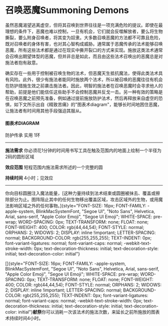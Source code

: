 # 召唤恶魔Summoning Demons

虽然恶魔渴望逃离虚空，但将其召唤到世界往往是一项充满危险的提议。即使在最理想的条件下，恶魔也难以控制，一旦有机会，它们就会反噬解放者，要么将生物撕裂，要么附身召唤者，将其变为奴隶。大多数召唤恶魔的方法都不可靠且危险，既对召唤者的身体有害，也对其心智构成威胁。通常属于恶魔传承的法术能够召唤恶魔，所有这些法术都是通过在现实中撕开裂口的方式来实现。施放这类法术通常会召唤出期望体型的恶魔，但并非总是如此，而且由这些法术召唤出的恶魔总是对施法者抱有敌意。

确实存在一些用于控制被召唤生物的法术，但恶魔天生抵抗魔法，使得此类法术具有风险。此外，很少有施法者能同时施放两个法术，所以被召唤的恶魔往往有机会在防护措施生效之前袭击施法者。因此，明智的施法者在召唤恶魔时会寻求他人的帮助，前提是他们能信任这些助手不会控制恶魔并反戈一击。另一种有效的策略是在召唤恶魔之前预先准备，例如通过提前施放防护法术，然后再释放来自虚空的恐惧，如下文所示出自《精致苦痛》的"图表术diagram"，能够长时间地困住恶魔，让施法者有时间用其他手段强迫其服从。

#### 图表术DIAGRAM

防护传承 实用 1环

------------------------------------------------------------------------

**施法需求**
你必须花1分钟的时间用书写工具在触及范围内的地面上绘制一个半径为2码的圆形区域

**效应范围** 短程范围内施法需求所述的一个完整的圆

**持续时间** 4小时；见效应

------------------------------------------------------------------------

你向目标圆圈注入魔法能量，[这种力量持续到法术结束或圆圈被抹去、覆盖或擦除部分为止。图阵阻止其中的任何生物移出覆盖区域，攻击区域外的生物，或用魔法影响区域之外的任何事物。]{style="FONT-SIZE: 16px; FONT-FAMILY: -apple-system, BlinkMacSystemFont, \"Segoe UI\", \"Noto Sans\", Helvetica, Arial, sans-serif, \"Apple Color Emoji\", \"Segoe UI Emoji\"; WHITE-SPACE: pre-wrap; WORD-SPACING: 0px; TEXT-TRANSFORM: none; FLOAT: none; FONT-WEIGHT: 400; COLOR: rgb(44,44,54); FONT-STYLE: normal; ORPHANS: 2; WIDOWS: 2; DISPLAY: inline !important; LETTER-SPACING: normal; BACKGROUND-COLOR: rgb(255,255,255); TEXT-INDENT: 0px; font-variant-ligatures: normal; font-variant-caps: normal; -webkit-text-stroke-width: 0px; text-decoration-thickness: initial; text-decoration-style: initial; text-decoration-color: initial"}

[]{style="FONT-SIZE: 16px; FONT-FAMILY: -apple-system, BlinkMacSystemFont, \"Segoe UI\", \"Noto Sans\", Helvetica, Arial, sans-serif, \"Apple Color Emoji\", \"Segoe UI Emoji\"; WHITE-SPACE: pre-wrap; WORD-SPACING: 0px; TEXT-TRANSFORM: none; FLOAT: none; FONT-WEIGHT: 400; COLOR: rgb(44,44,54); FONT-STYLE: normal; ORPHANS: 2; WIDOWS: 2; DISPLAY: inline !important; LETTER-SPACING: normal; BACKGROUND-COLOR: rgb(255,255,255); TEXT-INDENT: 0px; font-variant-ligatures: normal; font-variant-caps: normal; -webkit-text-stroke-width: 0px; text-decoration-thickness: initial; text-decoration-style: initial; text-decoration-color: initial"}**献祭**你可以消耗一次该法术的施法次数，来延长之前所施放的图表术持续时间4小时。
